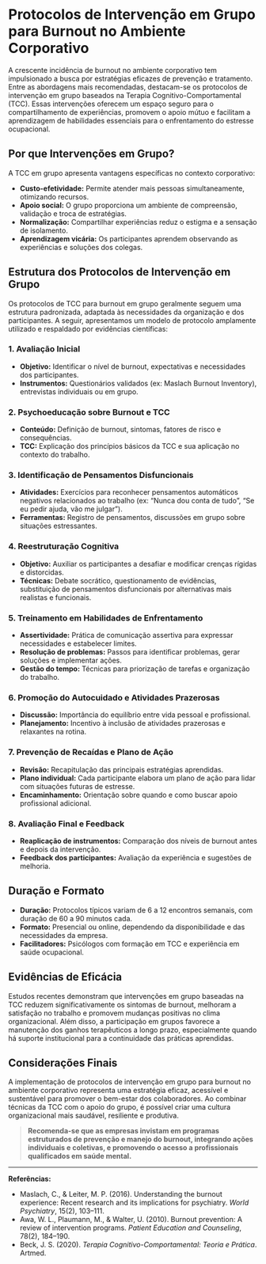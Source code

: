 # Protocolos de Intervenção em Grupo para Burnout no Ambiente Corporativo

A crescente incidência de burnout no ambiente corporativo tem impulsionado a busca por estratégias eficazes de prevenção e tratamento. Entre as abordagens mais recomendadas, destacam-se os protocolos de intervenção em grupo baseados na Terapia Cognitivo-Comportamental (TCC). Essas intervenções oferecem um espaço seguro para o compartilhamento de experiências, promovem o apoio mútuo e facilitam a aprendizagem de habilidades essenciais para o enfrentamento do estresse ocupacional.

## Por que Intervenções em Grupo?

A TCC em grupo apresenta vantagens específicas no contexto corporativo:

- **Custo-efetividade:** Permite atender mais pessoas simultaneamente, otimizando recursos.
- **Apoio social:** O grupo proporciona um ambiente de compreensão, validação e troca de estratégias.
- **Normalização:** Compartilhar experiências reduz o estigma e a sensação de isolamento.
- **Aprendizagem vicária:** Os participantes aprendem observando as experiências e soluções dos colegas.

## Estrutura dos Protocolos de Intervenção em Grupo

Os protocolos de TCC para burnout em grupo geralmente seguem uma estrutura padronizada, adaptada às necessidades da organização e dos participantes. A seguir, apresentamos um modelo de protocolo amplamente utilizado e respaldado por evidências científicas:

### 1. **Avaliação Inicial**

- **Objetivo:** Identificar o nível de burnout, expectativas e necessidades dos participantes.
- **Instrumentos:** Questionários validados (ex: Maslach Burnout Inventory), entrevistas individuais ou em grupo.

### 2. **Psychoeducação sobre Burnout e TCC**

- **Conteúdo:** Definição de burnout, sintomas, fatores de risco e consequências.
- **TCC:** Explicação dos princípios básicos da TCC e sua aplicação no contexto do trabalho.

### 3. **Identificação de Pensamentos Disfuncionais**

- **Atividades:** Exercícios para reconhecer pensamentos automáticos negativos relacionados ao trabalho (ex: “Nunca dou conta de tudo”, “Se eu pedir ajuda, vão me julgar”).
- **Ferramentas:** Registro de pensamentos, discussões em grupo sobre situações estressantes.

### 4. **Reestruturação Cognitiva**

- **Objetivo:** Auxiliar os participantes a desafiar e modificar crenças rígidas e distorcidas.
- **Técnicas:** Debate socrático, questionamento de evidências, substituição de pensamentos disfuncionais por alternativas mais realistas e funcionais.

### 5. **Treinamento em Habilidades de Enfrentamento**

- **Assertividade:** Prática de comunicação assertiva para expressar necessidades e estabelecer limites.
- **Resolução de problemas:** Passos para identificar problemas, gerar soluções e implementar ações.
- **Gestão do tempo:** Técnicas para priorização de tarefas e organização do trabalho.

### 6. **Promoção do Autocuidado e Atividades Prazerosas**

- **Discussão:** Importância do equilíbrio entre vida pessoal e profissional.
- **Planejamento:** Incentivo à inclusão de atividades prazerosas e relaxantes na rotina.

### 7. **Prevenção de Recaídas e Plano de Ação**

- **Revisão:** Recapitulação das principais estratégias aprendidas.
- **Plano individual:** Cada participante elabora um plano de ação para lidar com situações futuras de estresse.
- **Encaminhamento:** Orientação sobre quando e como buscar apoio profissional adicional.

### 8. **Avaliação Final e Feedback**

- **Reaplicação de instrumentos:** Comparação dos níveis de burnout antes e depois da intervenção.
- **Feedback dos participantes:** Avaliação da experiência e sugestões de melhoria.

## Duração e Formato

- **Duração:** Protocolos típicos variam de 6 a 12 encontros semanais, com duração de 60 a 90 minutos cada.
- **Formato:** Presencial ou online, dependendo da disponibilidade e das necessidades da empresa.
- **Facilitadores:** Psicólogos com formação em TCC e experiência em saúde ocupacional.

## Evidências de Eficácia

Estudos recentes demonstram que intervenções em grupo baseadas na TCC reduzem significativamente os sintomas de burnout, melhoram a satisfação no trabalho e promovem mudanças positivas no clima organizacional. Além disso, a participação em grupos favorece a manutenção dos ganhos terapêuticos a longo prazo, especialmente quando há suporte institucional para a continuidade das práticas aprendidas.

## Considerações Finais

A implementação de protocolos de intervenção em grupo para burnout no ambiente corporativo representa uma estratégia eficaz, acessível e sustentável para promover o bem-estar dos colaboradores. Ao combinar técnicas da TCC com o apoio do grupo, é possível criar uma cultura organizacional mais saudável, resiliente e produtiva.

> **Recomenda-se que as empresas invistam em programas estruturados de prevenção e manejo do burnout, integrando ações individuais e coletivas, e promovendo o acesso a profissionais qualificados em saúde mental.**

---

**Referências:**

- Maslach, C., & Leiter, M. P. (2016). Understanding the burnout experience: Recent research and its implications for psychiatry. *World Psychiatry*, 15(2), 103–111.
- Awa, W. L., Plaumann, M., & Walter, U. (2010). Burnout prevention: A review of intervention programs. *Patient Education and Counseling*, 78(2), 184–190.
- Beck, J. S. (2020). *Terapia Cognitivo-Comportamental: Teoria e Prática*. Artmed.